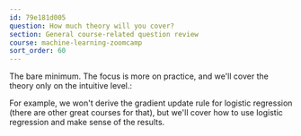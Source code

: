 ```yaml
---
id: 79e181d005
question: How much theory will you cover?
section: General course-related question review
course: machine-learning-zoomcamp
sort_order: 60
---
```


The bare minimum. The focus is more on practice, and we'll cover the theory only on the intuitive level.:

For example, we won't derive the gradient update rule for logistic regression (there are other great courses for that), but we'll cover how to use logistic regression and make sense of the results.

